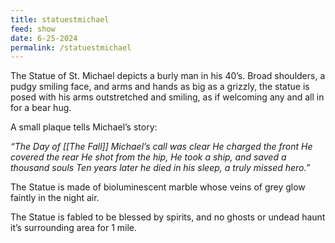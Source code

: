 ```yaml
---
title: statuestmichael
feed: show
date: 6-25-2024
permalink: /statuestmichael
---
```


The Statue of St. Michael depicts a burly man in his 40’s. Broad shoulders, a pudgy smiling face, and arms and hands as big as a grizzly, the statue is posed with his arms outstretched and smiling, as if welcoming any and all in for a bear hug. 

A small plaque tells Michael’s story:

*“The Day of [[The Fall]]*
*Michael’s call was clear*
*He charged the front*
*He covered the rear*
*He shot from the hip,*
*He took a ship,*
*and saved a thousand souls*
*Ten years later he died in his sleep,* 
*a truly missed hero.”*

The Statue is made of bioluminescent marble whose veins of grey glow faintly in the night air. 

The Statue is fabled to be blessed by spirits, and no ghosts or undead haunt it’s surrounding area for 1 mile. 